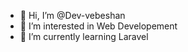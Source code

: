 - 👋 Hi, I’m @Dev-vebeshan
- 👀 I’m interested in Web Developement
- 🌱 I’m currently learning Laravel
<!-- - 💞️ I’m looking to collaborate on ...
- 📫 How to reach me ...
- 😄 Pronouns: ...
- ⚡ Fun fact: ... -->

<!---
Dev-vebeshan/Dev-vebeshan is a ✨ special ✨ repository because its `README.md` (this file) appears on your GitHub profile.
You can click the Preview link to take a look at your changes.
--->

